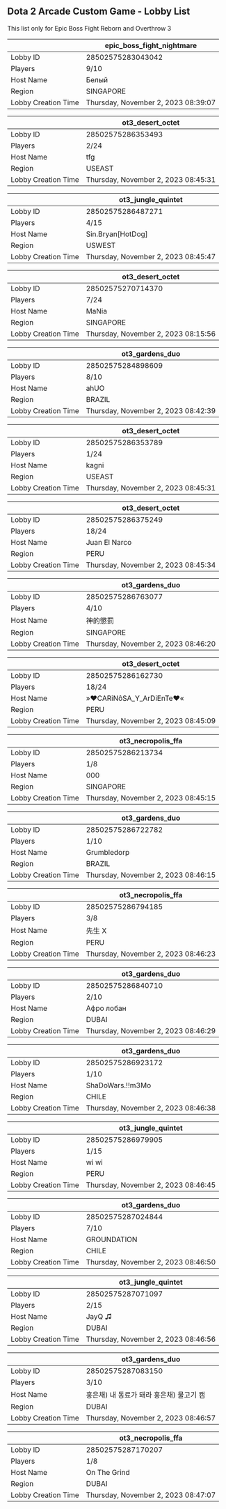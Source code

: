 ## Dota 2 Arcade Custom Game - Lobby List

This list only for Epic Boss Fight Reborn and Overthrow 3

|  | epic_boss_fight_nightmare |
| ------ | ------ |
| Lobby ID | 28502575283043042 |
| Players | 9/10 |
| Host Name | Белый |
| Region | SINGAPORE |
| Lobby Creation Time | Thursday, November 2, 2023 08:39:07 |


|  | ot3_desert_octet |
| ------ | ------ |
| Lobby ID | 28502575286353493 |
| Players | 2/24 |
| Host Name | tfg |
| Region | USEAST |
| Lobby Creation Time | Thursday, November 2, 2023 08:45:31 |


|  | ot3_jungle_quintet |
| ------ | ------ |
| Lobby ID | 28502575286487271 |
| Players | 4/15 |
| Host Name | Sin.Bryan[HotDog] |
| Region | USWEST |
| Lobby Creation Time | Thursday, November 2, 2023 08:45:47 |


|  | ot3_desert_octet |
| ------ | ------ |
| Lobby ID | 28502575270714370 |
| Players | 7/24 |
| Host Name | MaNia |
| Region | SINGAPORE |
| Lobby Creation Time | Thursday, November 2, 2023 08:15:56 |


|  | ot3_gardens_duo |
| ------ | ------ |
| Lobby ID | 28502575284898609 |
| Players | 8/10 |
| Host Name | ahUO |
| Region | BRAZIL |
| Lobby Creation Time | Thursday, November 2, 2023 08:42:39 |


|  | ot3_desert_octet |
| ------ | ------ |
| Lobby ID | 28502575286353789 |
| Players | 1/24 |
| Host Name | kagni |
| Region | USEAST |
| Lobby Creation Time | Thursday, November 2, 2023 08:45:31 |


|  | ot3_desert_octet |
| ------ | ------ |
| Lobby ID | 28502575286375249 |
| Players | 18/24 |
| Host Name | Juan El Narco |
| Region | PERU |
| Lobby Creation Time | Thursday, November 2, 2023 08:45:34 |


|  | ot3_gardens_duo |
| ------ | ------ |
| Lobby ID | 28502575286763077 |
| Players | 4/10 |
| Host Name | 神的懲罰 |
| Region | SINGAPORE |
| Lobby Creation Time | Thursday, November 2, 2023 08:46:20 |


|  | ot3_desert_octet |
| ------ | ------ |
| Lobby ID | 28502575286162730 |
| Players | 18/24 |
| Host Name | »♥CARiNôSA_Y_ArDiEnTe♥« |
| Region | PERU |
| Lobby Creation Time | Thursday, November 2, 2023 08:45:09 |


|  | ot3_necropolis_ffa |
| ------ | ------ |
| Lobby ID | 28502575286213734 |
| Players | 1/8 |
| Host Name | 000 |
| Region | SINGAPORE |
| Lobby Creation Time | Thursday, November 2, 2023 08:45:15 |


|  | ot3_gardens_duo |
| ------ | ------ |
| Lobby ID | 28502575286722782 |
| Players | 1/10 |
| Host Name | Grumbledorp |
| Region | BRAZIL |
| Lobby Creation Time | Thursday, November 2, 2023 08:46:15 |


|  | ot3_necropolis_ffa |
| ------ | ------ |
| Lobby ID | 28502575286794185 |
| Players | 3/8 |
| Host Name | 先生 X |
| Region | PERU |
| Lobby Creation Time | Thursday, November 2, 2023 08:46:23 |


|  | ot3_gardens_duo |
| ------ | ------ |
| Lobby ID | 28502575286840710 |
| Players | 2/10 |
| Host Name | Афро лобан |
| Region | DUBAI |
| Lobby Creation Time | Thursday, November 2, 2023 08:46:29 |


|  | ot3_gardens_duo |
| ------ | ------ |
| Lobby ID | 28502575286923172 |
| Players | 1/10 |
| Host Name | ShaDoWars.!!m3Mo |
| Region | CHILE |
| Lobby Creation Time | Thursday, November 2, 2023 08:46:38 |


|  | ot3_jungle_quintet |
| ------ | ------ |
| Lobby ID | 28502575286979905 |
| Players | 1/15 |
| Host Name | wi wi |
| Region | PERU |
| Lobby Creation Time | Thursday, November 2, 2023 08:46:45 |


|  | ot3_gardens_duo |
| ------ | ------ |
| Lobby ID | 28502575287024844 |
| Players | 7/10 |
| Host Name | GROUNDATION |
| Region | CHILE |
| Lobby Creation Time | Thursday, November 2, 2023 08:46:50 |


|  | ot3_jungle_quintet |
| ------ | ------ |
| Lobby ID | 28502575287071097 |
| Players | 2/15 |
| Host Name | JayQ ♫ |
| Region | DUBAI |
| Lobby Creation Time | Thursday, November 2, 2023 08:46:56 |


|  | ot3_gardens_duo |
| ------ | ------ |
| Lobby ID | 28502575287083150 |
| Players | 3/10 |
| Host Name | 홍은채) 내 동료가 돼라 홍은채) 물고기 캠 |
| Region | DUBAI |
| Lobby Creation Time | Thursday, November 2, 2023 08:46:57 |


|  | ot3_necropolis_ffa |
| ------ | ------ |
| Lobby ID | 28502575287170207 |
| Players | 1/8 |
| Host Name | On The Grind |
| Region | DUBAI |
| Lobby Creation Time | Thursday, November 2, 2023 08:47:07 |


